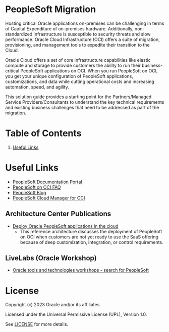 # PeopleSoft Migration

Hosting critical Oracle applications on-premises can be challenging in terms of Capital Expenditure of on-premises hardware. Additionally, non-standardized infrastructure is susceptible to security threats and slow performance. Oracle Cloud Infrastructure (OCI) offers a suite of migration, provisioning, and management tools to expedite their transition to the Cloud.

Oracle Cloud offers a set of core infrastructure capabilities like elastic compute and storage to provide customers the ability to run their business-critical PeopleSoft applications on OCI. When you run PeopleSoft on OCI, you get your unique configuration of PeopleSoft applications, customizations, and data while cutting operational costs and increasing automation, speed, and agility.

This solution guide provides a starting point for the Partners/Managed Service Providers/Consultants to understand the key technical requirements and existing business challenges that need to be addressed as part of the migration.
  
# Table of Contents

1. [Useful Links](#useful-links)

 
# Useful Links

- [PeopleSoft Documentation Portal](https://docs.oracle.com/cd/E17566_01/epm91pbr0/eng/psbooks/psft_docall.htm#hcmdoc)
- [PeopleSoft on OCI FAQ](https://docs.oracle.com/cd/E52319_01/infoportal/peoplesoft_cloud_faq.html)
- [PeopleSoft Blog](https://blogs.oracle.com/peoplesoft/)
- [PeopleSoft Cloud Manager for OCI](https://docs.oracle.com/cd/F57917_01/psft/pdf/pcd91cmif-b062022.pdf)

## Architecture Center Publications

- [Deploy Oracle PeopleSoft applications in the cloud](https://docs.oracle.com/en/solutions/deploy-psft-oci/index.html#GUID-8C3F22E6-92AB-47E1-B4E8-E806C7202A05)
    - This reference architecture discusses the deployment of PeopleSoft on OCI when customers are not yet ready to use the SaaS offering because of deep customization, integration, or control requirements. 

## LiveLabs (Oracle Workshop)

- [Oracle tools and technologies workshops - search for PeopleSoft](https://apexapps.oracle.com/pls/apex/r/dbpm/livelabs/home)


# License

Copyright (c) 2023 Oracle and/or its affiliates.

Licensed under the Universal Permissive License (UPL), Version 1.0.

See [LICENSE](https://github.com/oracle-devrel/technology-engineering/blob/folder-structure/LICENSE) for more details.
